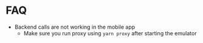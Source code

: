 # FAQ

- Backend calls are not working in the mobile app
  - Make sure you run proxy using `yarn proxy` after starting the emulator
